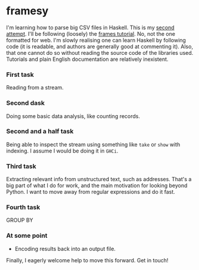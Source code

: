 # framesy

I'm learning how to parse big CSV files in Haskell. This is my [second attempt](https://github.com/dmvianna/csvstream). I'll be following (loosely) the [frames tutorial](https://github.com/acowley/Frames/blob/master/demo/Tutorial.hs). No, not the one formatted for web. I'm slowly realising one can learn Haskell by following code (it is readable, and authors are generally good at commenting it). Also, that one cannot do so without reading the source code of the libraries used. Tutorials and plain English documentation are relatively inexistent.

### First task

Reading from a stream.

### Second dask

Doing some basic data analysis, like counting records.

### Second and a half task

Being able to inspect the stream using something like `take` or `show` with indexing. I assume I would be doing it in `GHCi`.

### Third task

Extracting relevant info from unstructured text, such as addresses. That's a big part of what I do for work, and the main motivation for looking beyond Python. I want to move away from regular expressions and do it fast.

### Fourth task

GROUP BY

### At some point

- Encoding results back into an output file.

Finally, I eagerly welcome help to move this forward. Get in touch!
